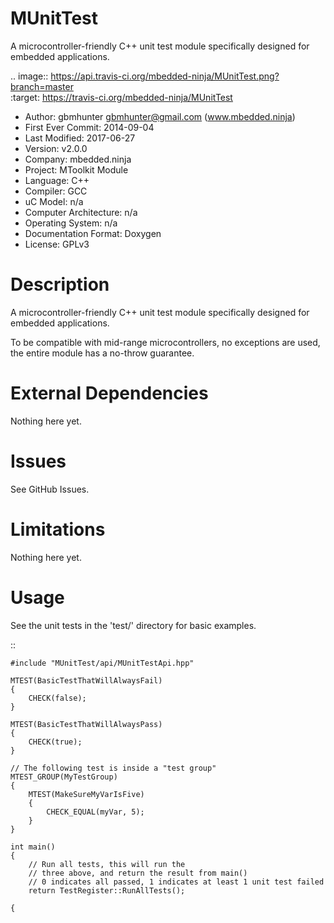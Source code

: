 
MUnitTest
=========


A microcontroller-friendly C++ unit test module specifically designed for embedded applications.


.. image:: https://api.travis-ci.org/mbedded-ninja/MUnitTest.png?branch=master   
	:target: https://travis-ci.org/mbedded-ninja/MUnitTest

- Author: gbmhunter <gbmhunter@gmail.com> (www.mbedded.ninja)
- First Ever Commit: 2014-09-04
- Last Modified: 2017-06-27
- Version: v2.0.0
- Company: mbedded.ninja
- Project: MToolkit Module
- Language: C++
- Compiler: GCC	
- uC Model: n/a
- Computer Architecture: n/a
- Operating System: n/a
- Documentation Format: Doxygen
- License: GPLv3

Description
===========

A microcontroller-friendly C++ unit test module specifically designed for embedded applications.

To be compatible with mid-range microcontrollers, no exceptions are used, the entire module has a no-throw guarantee.
	

External Dependencies
=====================

Nothing here yet.

Issues
======

See GitHub Issues.

Limitations
===========

Nothing here yet.

Usage
=====

See the unit tests in the 'test/' directory for basic examples.

::

	#include "MUnitTest/api/MUnitTestApi.hpp"

	MTEST(BasicTestThatWillAlwaysFail)
	{
		CHECK(false);
	}
	
	MTEST(BasicTestThatWillAlwaysPass)
	{
		CHECK(true);
	}
	
	// The following test is inside a "test group"
	MTEST_GROUP(MyTestGroup)
	{
		MTEST(MakeSureMyVarIsFive)
		{
			CHECK_EQUAL(myVar, 5);
		}
	}
	
	int main()
	{
		// Run all tests, this will run the 
		// three above, and return the result from main()
		// 0 indicates all passed, 1 indicates at least 1 unit test failed
		return TestRegister::RunAllTests();
		
	{
	
	